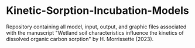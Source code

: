 # Kinetic-Sorption-Incubation-Models
Repository containing all model, input, output, and graphic files associated with the manuscript "Wetland soil characteristics influence the kinetics of dissolved organic carbon sorption" by H. Morrissette (2023).
